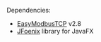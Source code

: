 Dependencies:
  * [EasyModbusTCP](https://github.com/rossmann-engineering/EasyModbusTCP.Java) v2.8
  * [JFoenix](https://github.com/jfoenixadmin/JFoenix) library for JavaFX
